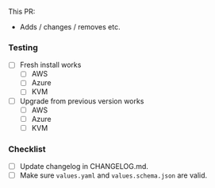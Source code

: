 <!--
Not all PRs will require all tests to be carried out. Delete where appropriate.
-->

This PR:

- Adds / changes / removes etc.

### Testing

- [ ] Fresh install works
  - [ ] AWS
  - [ ] Azure
  - [ ] KVM
- [ ] Upgrade from previous version works
  - [ ] AWS
  - [ ] Azure
  - [ ] KVM

<!--
Changelog must always be updated.
-->

### Checklist

- [ ] Update changelog in CHANGELOG.md.
- [ ] Make sure `values.yaml` and `values.schema.json` are valid.

